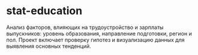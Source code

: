 # stat-education
Анализ факторов, влияющих на трудоустройство и зарплаты выпускников: уровень образования, направление подготовки, регион и пол. Проект включает проверку гипотез и визуализацию данных для выявления основных тенденций.
